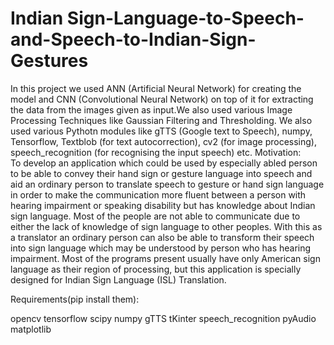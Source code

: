 # Indian Sign-Language-to-Speech-and-Speech-to-Indian-Sign-Gestures
In this project we used ANN (Artificial Neural Network) for creating the model and CNN (Convolutional Neural Network) on top of it for extracting the data from the images given as input.We also used various Image Processing Techniques like Gaussian Filtering and Thresholding. We also used various Pythotn modules like gTTS (Google text to Speech), numpy, Tensorflow, Textblob (for text autocorrection), cv2 (for image processing), speech_recognition (for recognising the input speech) etc.
Motivation:                                                                                                                                                                 
To develop an application which could be used by especially abled person to be able to convey their hand sign or gesture language into speech and aid an ordinary person to translate speech to gesture or hand sign language in order to make the communication more fluent between a person with hearing impairment or speaking disability but has knowledge about Indian sign language. Most of the people are not able to communicate due to either the lack of knowledge of sign language to other peoples. With this as a translator an ordinary person can also be able to transform their speech into sign language which may be understood by person who has hearing impairment. Most of the programs present usually have only American sign language as their region of processing, but this application is specially designed for Indian Sign Language (ISL) Translation.

Requirements(pip install them):

opencv tensorflow scipy numpy gTTS tKinter speech_recognition pyAudio matplotlib
